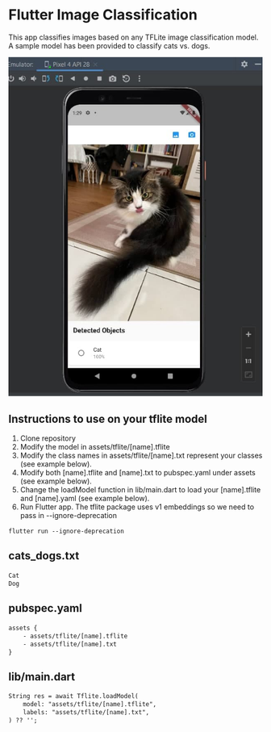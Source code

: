 # Flutter Image Classification

This app classifies images based on any TFLite image classification model.
A sample model has been provided to classify cats vs. dogs.

![Alt text](sample.jpg?raw=true 'Sample')

## Instructions to use on your tflite model

1. Clone repository
2. Modify the model in assets/tflite/[name].tflite
3. Modify the class names in assets/tflite/[name].txt represent your classes (see example below).
4. Modify both [name].tflite and [name].txt to pubspec.yaml under assets (see example below).
5. Change the loadModel function in lib/main.dart to load your [name].tflite and [name].yaml (see example below).
6. Run Flutter app. The tflite package uses v1 embeddings so we need to pass in --ignore-deprecation

```
flutter run --ignore-deprecation
```

## cats_dogs.txt

```
Cat
Dog
```

## pubspec.yaml

```
assets {
    - assets/tflite/[name].tflite
    - assets/tflite/[name].txt
}
```

## lib/main.dart

```
String res = await Tflite.loadModel(
    model: "assets/tflite/[name].tflite",
    labels: "assets/tflite/[name].txt",
) ?? '';
```
